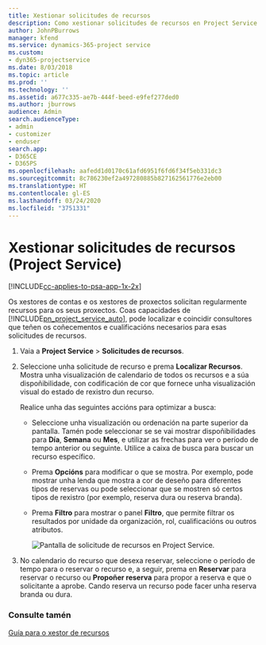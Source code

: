 ```yaml
---
title: Xestionar solicitudes de recursos
description: Como xestionar solicitudes de recursos en Project Service
author: JohnPBurrows
manager: kfend
ms.service: dynamics-365-project service
ms.custom:
- dyn365-projectservice
ms.date: 8/03/2018
ms.topic: article
ms.prod: ''
ms.technology: ''
ms.assetid: a677c335-ae7b-444f-beed-e9fef277ded0
ms.author: jburrows
audience: Admin
search.audienceType:
- admin
- customizer
- enduser
search.app:
- D365CE
- D365PS
ms.openlocfilehash: aafedd1d0170c61afd6951f6fd6f34f5eb331dc3
ms.sourcegitcommit: 8c786230ef2a497280885b827162561776e2eb00
ms.translationtype: HT
ms.contentlocale: gl-ES
ms.lasthandoff: 03/24/2020
ms.locfileid: "3751331"
---
```

# <a name="manage-resource-requests-project-service"></a>Xestionar solicitudes de recursos (Project Service)

[!INCLUDE[cc-applies-to-psa-app-1x-2x](../includes/cc-applies-to-psa-app-1x-2x.md)]

Os xestores de contas e os xestores de proxectos solicitan regularmente recursos para os seus proxectos. Coas capacidades de [!INCLUDE[pn_project_service_auto](../includes/pn-project-service-auto.md)], pode localizar e coincidir consultores que teñen os coñecementos e cualificacións necesarios para esas solicitudes de recursos.  
  
1. Vaia a **Project Service** > **Solicitudes de recursos**.  
  
2. Seleccione unha solicitude de recurso e prema **Localizar Recursos**. Mostra unha visualización de calendario de todos os recursos e a súa dispoñibilidade, con codificación de cor que fornece unha visualización visual do estado de rexistro dun recurso.  
  
    Realice unha das seguintes accións para optimizar a busca:  
  
   -   Seleccione unha visualización ou ordenación na parte superior da pantalla. Tamén pode seleccionar se se vai mostrar dispoñibilidades para **Día**, **Semana** ou **Mes**, e utilizar as frechas para ver o período de tempo anterior ou seguinte. Utilice a caixa de busca para buscar un recurso específico.  
  
   -   Prema **Opcións** para modificar o que se mostra. Por exemplo, pode mostrar unha lenda que mostra a cor de deseño para diferentes tipos de reservas ou pode seleccionar que se mostren só certos tipos de rexistro (por exemplo, reserva dura ou reserva branda).  
  
   -   Prema **Filtro** para mostrar o panel **Filtro**, que permite filtrar os resultados por unidade da organización, rol, cualificacións ou outros atributos.  
  
       ![Pantalla de solicitude de recursos en Project Service](../project-service/media/project-service-resource-request-screen.png "Pantalla de solicitude de recursos en Project Service.").  
  
3. No calendario do recurso que desexa reservar, seleccione o período de tempo para o reservar o recurso e, a seguir, prema en **Reservar** para reservar o recurso ou **Propoñer reserva** para propor a reserva e que o solicitante a aprobe. Cando reserva un recurso pode facer unha reserva branda ou dura.  
  
### <a name="see-also"></a>Consulte tamén  
 [Guía para o xestor de recursos](../project-service/resource-manager-guide.md)
